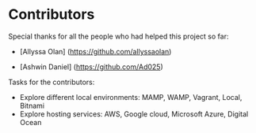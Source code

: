 # Contributors
Special thanks for all the people who had helped this project so far:

* [Allyssa Olan]
(https://github.com/allyssaolan)

* [Ashwin Daniel]
(https://github.com/Ad025)

Tasks for the contributors:
* Explore different local environments: MAMP, WAMP, Vagrant, Local, Bitnami
* Explore hosting services: AWS, Google cloud, Microsoft Azure, Digital Ocean 

